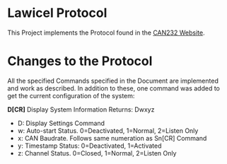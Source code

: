 # Lawicel Protocol

This Project implements the Protocol found in the [CAN232 Website](http://www.can232.com/docs/can232_v3.pdf).

# Changes to the Protocol

All the specified Commands specified in the Document are implemented and work as described. In addition to these, one command was added to get the current configuration of the system:

**D[CR]** 
Display System Information 
Returns: Dwxyz
* D: Display Settings Command
* w: Auto-start Status. 0=Deactivated, 1=Normal, 2=Listen Only
* x: CAN Baudrate. Follows same numeration as Sn[CR] Command
* y: Timestamp Status: 0=Deactivated, 1=Activated
* z: Channel Status. 0=Closed, 1=Normal, 2=Listen Only

 